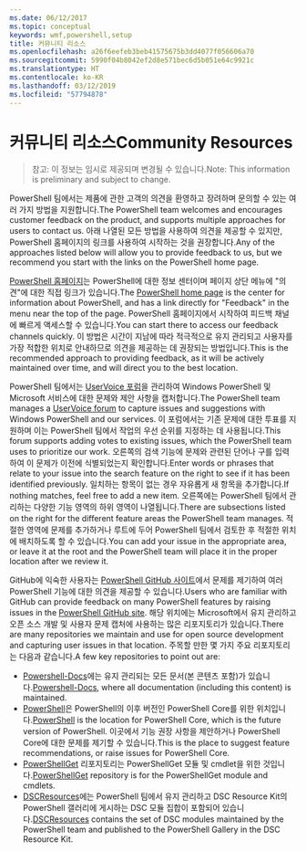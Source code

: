 ```yaml
---
ms.date: 06/12/2017
ms.topic: conceptual
keywords: wmf,powershell,setup
title: 커뮤니티 리소스
ms.openlocfilehash: a26f6eefeb3beb41575675b3dd4077f056606a70
ms.sourcegitcommit: 5990f04b8042ef2d8e571bec6d5b051e64c9921c
ms.translationtype: HT
ms.contentlocale: ko-KR
ms.lasthandoff: 03/12/2019
ms.locfileid: "57794878"
---
```

# <a name="community-resources"></a><span data-ttu-id="24939-103">커뮤니티 리소스</span><span class="sxs-lookup"><span data-stu-id="24939-103">Community Resources</span></span>
> <span data-ttu-id="24939-104">참고: 이 정보는 임시로 제공되며 변경될 수 있습니다.</span><span class="sxs-lookup"><span data-stu-id="24939-104">Note: This information is preliminary and subject to change.</span></span>

<span data-ttu-id="24939-105">PowerShell 팀에서는 제품에 관한 고객의 의견을 환영하고 장려하며 문의할 수 있는 여러 가지 방법을 지원합니다.</span><span class="sxs-lookup"><span data-stu-id="24939-105">The PowerShell team welcomes and encourages customer feedback on the product, and supports multiple approaches for users to contact us.</span></span>
<span data-ttu-id="24939-106">아래 나열된 모든 방법을 사용하여 의견을 제공할 수 있지만, PowerShell 홈페이지의 링크를 사용하여 시작하는 것을 권장합니다.</span><span class="sxs-lookup"><span data-stu-id="24939-106">Any of the approaches listed below will allow you to provide feedback to us, but we recommend you start with the links on the PowerShell home page.</span></span>

<span data-ttu-id="24939-107">[PowerShell 홈페이지](https://microsoft.com/powershell)는 PowerShell에 대한 정보 센터이며 페이지 상단 메뉴에 "의견"에 대한 직접 링크가 있습니다.</span><span class="sxs-lookup"><span data-stu-id="24939-107">The [PowerShell home page](https://microsoft.com/powershell) is the center for information about PowerShell, and has a link directly for "Feedback" in the menu near the top of the page.</span></span>
<span data-ttu-id="24939-108">PowerShell 홈페이지에서 시작하여 피드백 채널에 빠르게 액세스할 수 있습니다.</span><span class="sxs-lookup"><span data-stu-id="24939-108">You can start there to access our feedback channels quickly.</span></span>
<span data-ttu-id="24939-109">이 방법은 시간이 지남에 따라 적극적으로 유지 관리되고 사용자를 가장 적합한 위치로 안내하므로 의견을 제공하는 데 권장되는 방법입니다.</span><span class="sxs-lookup"><span data-stu-id="24939-109">This is the recommended approach to providing feedback, as it will be actively maintained over time, and will direct you to the best location.</span></span>

<span data-ttu-id="24939-110">PowerShell 팀에서는 [UserVoice 포럼](https://windowsserver.uservoice.com/forums/301869-powershell/)을 관리하여 Windows PowerShell 및 Microsoft 서비스에 대한 문제와 제안 사항을 캡처합니다.</span><span class="sxs-lookup"><span data-stu-id="24939-110">The PowerShell team manages a [UserVoice forum](https://windowsserver.uservoice.com/forums/301869-powershell/) to capture issues and suggestions with Windows PowerShell and our services.</span></span>
<span data-ttu-id="24939-111">이 포럼에서는 기존 문제에 대한 투표를 지원하며 이는 PowerShell 팀에서 작업의 우선 순위를 지정하는 데 사용됩니다.</span><span class="sxs-lookup"><span data-stu-id="24939-111">This forum supports adding votes to existing issues, which the PowerShell team uses to prioritize our work.</span></span>
<span data-ttu-id="24939-112">오른쪽의 검색 기능에 문제와 관련된 단어나 구를 입력하여 이 문제가 이전에 식별되었는지 확인합니다.</span><span class="sxs-lookup"><span data-stu-id="24939-112">Enter words or phrases that relate to your issue into the search feature on the right to see if it has been identified previously.</span></span>
<span data-ttu-id="24939-113">일치하는 항목이 없는 경우 자유롭게 새 항목을 추가합니다.</span><span class="sxs-lookup"><span data-stu-id="24939-113">If nothing matches, feel free to add a new item.</span></span>
<span data-ttu-id="24939-114">오른쪽에는 PowerShell 팀에서 관리하는 다양한 기능 영역의 하위 영역이 나열됩니다.</span><span class="sxs-lookup"><span data-stu-id="24939-114">There are subsections listed on the right for the different feature areas the PowerShell team manages.</span></span>
<span data-ttu-id="24939-115">적절한 영역에 문제를 추가하거나 루트에 두어 PowerShell 팀에서 검토한 후 적절한 위치에 배치하도록 할 수 있습니다.</span><span class="sxs-lookup"><span data-stu-id="24939-115">You can add your issue in the appropriate area, or leave it at the root and the PowerShell team will place it in the proper location after we review it.</span></span>

<span data-ttu-id="24939-116">GitHub에 익숙한 사용자는 [PowerShell GitHub 사이트](https://github.com/powershell)에서 문제를 제기하여 여러 PowerShell 기능에 대한 의견을 제공할 수 있습니다.</span><span class="sxs-lookup"><span data-stu-id="24939-116">Users who are familiar with GitHub can provide feedback on many PowerShell features by raising issues in the [PowerShell GitHub site](https://github.com/powershell).</span></span>
<span data-ttu-id="24939-117">해당 위치에는 Microsoft에서 유지 관리하고 오픈 소스 개발 및 사용자 문제 캡처에 사용하는 많은 리포지토리가 있습니다.</span><span class="sxs-lookup"><span data-stu-id="24939-117">There are many repositories we maintain and use for open source development and capturing user issues in that location.</span></span>
<span data-ttu-id="24939-118">주목할 만한 몇 가지 주요 리포지토리는 다음과 같습니다.</span><span class="sxs-lookup"><span data-stu-id="24939-118">A few key repositories to point out are:</span></span>

* <span data-ttu-id="24939-119">[Powershell-Docs](https://github.com/PowerShell/powershell-docs)에는 유지 관리되는 모든 문서(본 콘텐츠 포함)가 있습니다.</span><span class="sxs-lookup"><span data-stu-id="24939-119">[Powershell-Docs](https://github.com/PowerShell/powershell-docs), where all documentation (including this content) is maintained.</span></span>
* <span data-ttu-id="24939-120">[PowerShell](https://github.com/PowerShell/powershell)은 PowerShell의 이후 버전인 PowerShell Core를 위한 위치입니다.</span><span class="sxs-lookup"><span data-stu-id="24939-120">[PowerShell](https://github.com/PowerShell/powershell) is the location for PowerShell Core, which is the future version of PowerShell.</span></span>
<span data-ttu-id="24939-121">이곳에서 기능 권장 사항을 제안하거나 PowerShell Core에 대한 문제를 제기할 수 있습니다.</span><span class="sxs-lookup"><span data-stu-id="24939-121">This is the place to suggest feature recommendations, or raise issues for PowerShell Core.</span></span>
* <span data-ttu-id="24939-122">[PowerShellGet](https://github.com/PowerShell/powershellget) 리포지토리는 PowerShellGet 모듈 및 cmdlet을 위한 것입니다.</span><span class="sxs-lookup"><span data-stu-id="24939-122">[PowerShellGet](https://github.com/PowerShell/powershellget) repository is for the PowerShellGet module and cmdlets.</span></span>
* <span data-ttu-id="24939-123">[DSCResources](https://github.com/PowerShell/DscResources)에는 PowerShell 팀에서 유지 관리하고 DSC Resource Kit의 PowerShell 갤러리에 게시하는 DSC 모듈 집합이 포함되어 있습니다.</span><span class="sxs-lookup"><span data-stu-id="24939-123">[DSCResources](https://github.com/PowerShell/DscResources) contains the set of DSC modules maintained by the PowerShell team and published to the PowerShell Gallery in the DSC Resource Kit.</span></span>
